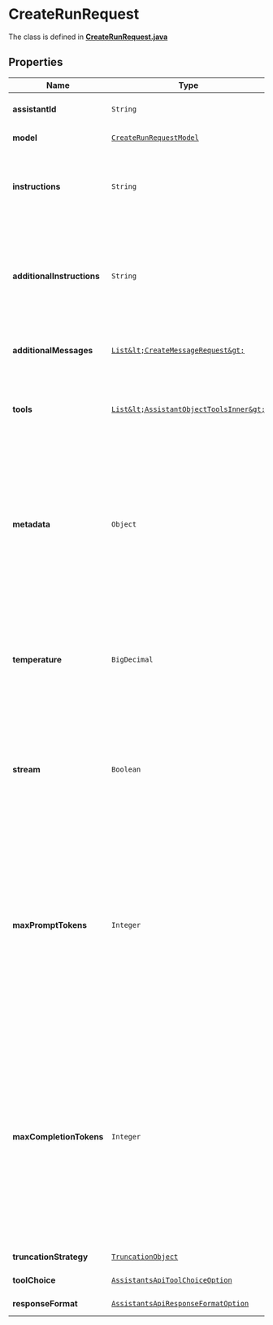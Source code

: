 

# CreateRunRequest

The class is defined in **[CreateRunRequest.java](../../src/main/java/org/openapitools/model/CreateRunRequest.java)**

## Properties

Name | Type | Description | Notes
------------ | ------------- | ------------- | -------------
**assistantId** | `String` | The ID of the [assistant](/docs/api-reference/assistants) to use to execute this run. | 
**model** | [`CreateRunRequestModel`](CreateRunRequestModel.md) |  |  [optional property]
**instructions** | `String` | Overrides the [instructions](/docs/api-reference/assistants/createAssistant) of the assistant. This is useful for modifying the behavior on a per-run basis. |  [optional property]
**additionalInstructions** | `String` | Appends additional instructions at the end of the instructions for the run. This is useful for modifying the behavior on a per-run basis without overriding other instructions. |  [optional property]
**additionalMessages** | [`List&lt;CreateMessageRequest&gt;`](CreateMessageRequest.md) | Adds additional messages to the thread before creating the run. |  [optional property]
**tools** | [`List&lt;AssistantObjectToolsInner&gt;`](AssistantObjectToolsInner.md) | Override the tools the assistant can use for this run. This is useful for modifying the behavior on a per-run basis. |  [optional property]
**metadata** | `Object` | Set of 16 key-value pairs that can be attached to an object. This can be useful for storing additional information about the object in a structured format. Keys can be a maximum of 64 characters long and values can be a maxium of 512 characters long.  |  [optional property]
**temperature** | `BigDecimal` | What sampling temperature to use, between 0 and 2. Higher values like 0.8 will make the output more random, while lower values like 0.2 will make it more focused and deterministic.  |  [optional property]
**stream** | `Boolean` | If &#x60;true&#x60;, returns a stream of events that happen during the Run as server-sent events, terminating when the Run enters a terminal state with a &#x60;data: [DONE]&#x60; message.  |  [optional property]
**maxPromptTokens** | `Integer` | The maximum number of prompt tokens that may be used over the course of the run. The run will make a best effort to use only the number of prompt tokens specified, across multiple turns of the run. If the run exceeds the number of prompt tokens specified, the run will end with status &#x60;complete&#x60;. See &#x60;incomplete_details&#x60; for more info.  |  [optional property]
**maxCompletionTokens** | `Integer` | The maximum number of completion tokens that may be used over the course of the run. The run will make a best effort to use only the number of completion tokens specified, across multiple turns of the run. If the run exceeds the number of completion tokens specified, the run will end with status &#x60;complete&#x60;. See &#x60;incomplete_details&#x60; for more info.  |  [optional property]
**truncationStrategy** | [`TruncationObject`](TruncationObject.md) |  |  [optional property]
**toolChoice** | [`AssistantsApiToolChoiceOption`](AssistantsApiToolChoiceOption.md) |  |  [optional property]
**responseFormat** | [`AssistantsApiResponseFormatOption`](AssistantsApiResponseFormatOption.md) |  |  [optional property]
















